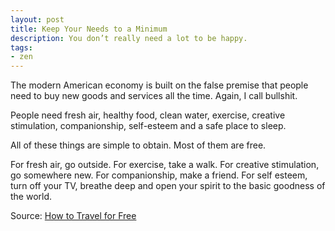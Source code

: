 ```yaml
---
layout: post
title: Keep Your Needs to a Minimum
description: You don’t really need a lot to be happy.
tags:
- zen
---
```

The modern American economy is built on the false premise that people need to buy new goods and services all the time. Again, I call bullshit.

People need fresh air, healthy food, clean water, exercise, creative stimulation, companionship, self-esteem and a safe place to sleep.

All of these things are simple to obtain. Most of them are free.

For fresh air, go outside. For exercise, take a walk. For creative stimulation, go somewhere new. For companionship, make a friend. For self esteem, turn off your TV, breathe deep and open your spirit to the basic goodness of the world.

Source: [How to Travel for Free](http://matadornetwork.com/notebook/how-to-travel-for-free/ "How to travel the world for free (seriously) | Matador Network")